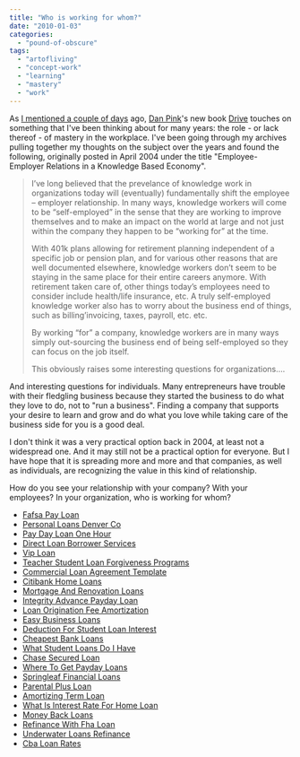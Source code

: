 ```yaml
---
title: "Who is working for whom?"
date: "2010-01-03"
categories: 
  - "pound-of-obscure"
tags: 
  - "artofliving"
  - "concept-work"
  - "learning"
  - "mastery"
  - "work"
---
```


As [I mentioned a couple of days](http://blog.gbrettmiller.com/some-initial-thoughts-on-dan-pinks-drive/) ago, [Dan Pink](http://www.danpink.com)'s new book [Drive](http://www.danpink.com/drive) touches on something that I've been thinking about for many years: the role - or lack thereof - of mastery in the workplace. I've been going through my archives pulling together my thoughts on the subject over the years and found the following, originally posted in April 2004 under the title "Employee-Employer Relations in a Knowledge Based Economy".

> I’ve long believed that the prevelance of knowledge work in organizations today will (eventually) fundamentally shift the employee – employer relationship. In many ways, knowledge workers will come to be “self-employed” in the sense that they are working to improve themselves and to make an impact on the world at large and not just within the company they happen to be “working for” at the time.
> 
> With 401k plans allowing for retirement planning independent of a specific job or pension plan, and for various other reasons that are well documented elsewhere, knowledge workers don’t seem to be staying in the same place for their entire careers anymore. With retirement taken care of, other things today’s employees need to consider include health/life insurance, etc. A truly self-employed knowledge worker also has to worry about the business end of things, such as billing’invoicing, taxes, payroll, etc. etc.
> 
> By working “for” a company, knowledge workers are in many ways simply out-sourcing the business end of being self-employed so they can focus on the job itself.
> 
> This obviously raises some interesting questions for organizations….

And interesting questions for individuals. Many entrepreneurs have trouble with their fledgling business because they started the business to do what they love to do, not to "run a business". Finding a company that supports your desire to learn and grow and do what you love while taking care of the business side for you is a good deal.

I don't think it was a very practical option back in 2004, at least not a widespread one. And it may still not be a practical option for everyone. But I have hope that it is spreading more and more and that companies, as well as individuals, are recognizing the value in this kind of relationship.

How do you see your relationship with your company? With your employees? In your organization, who is working for whom?

- [Fafsa Pay Loan](http://usasportgroup.com/?Fafsa-Pay-Loan)
- [Personal Loans Denver Co](http://www.franklinny.org/?Personal-Loans-Denver-Co)
- [Pay Day Loan One Hour](http://www.consejocafe.org/?Pay-Day-Loan-One-Hour)
- [Direct Loan Borrower Services](http://www.amarysia.gr/?Direct-Loan-Borrower-Services)
- [Vip Loan](http://usasportgroup.com/?Vip-Loan)
- [Teacher Student Loan Forgiveness Programs](http://www.amarysia.gr/?Teacher-Student-Loan-Forgiveness-Programs)
- [Commercial Loan Agreement Template](http://www.consejocafe.org/?Commercial-Loan-Agreement-Template)
- [Citibank Home Loans](http://www.mariebo.org/?Citibank-Home-Loans)
- [Mortgage And Renovation Loans](http://usasportgroup.com/?Mortgage-And-Renovation-Loans)
- [Integrity Advance Payday Loan](http://usasportgroup.com/?Integrity-Advance-Payday-Loan)
- [Loan Origination Fee Amortization](http://usasportgroup.com/?Loan-Origination-Fee-Amortization)
- [Easy Business Loans](http://gbbkolejka.pl/?Easy-Business-Loans)
- [Deduction For Student Loan Interest](http://www.franklinny.org/?Deduction-For-Student-Loan-Interest)
- [Cheapest Bank Loans](http://www.consejocafe.org/?Cheapest-Bank-Loans)
- [What Student Loans Do I Have](http://gbbkolejka.pl/?What-Student-Loans-Do-I-Have)
- [Chase Secured Loan](http://gbbkolejka.pl/?Chase-Secured-Loan)
- [Where To Get Payday Loans](http://www.franklinny.org/?Where-To-Get-Payday-Loans)
- [Springleaf Financial Loans](http://gbbkolejka.pl/?Springleaf-Financial-Loans)
- [Parental Plus Loan](http://usasportgroup.com/?Parental-Plus-Loan)
- [Amortizing Term Loan](http://www.consejocafe.org/?Amortizing-Term-Loan)
- [What Is Interest Rate For Home Loan](http://gbbkolejka.pl/?What-Is-Interest-Rate-For-Home-Loan)
- [Money Back Loans](http://www.consejocafe.org/?Money-Back-Loans)
- [Refinance With Fha Loan](http://gbbkolejka.pl/?Refinance-With-Fha-Loan)
- [Underwater Loans Refinance](http://usasportgroup.com/?Underwater-Loans-Refinance)
- [Cba Loan Rates](http://usasportgroup.com/?Cba-Loan-Rates)

